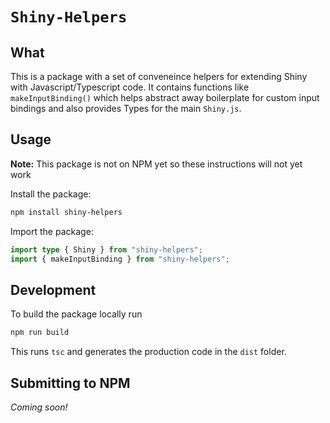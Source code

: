 # `Shiny-Helpers`

## What

This is a package with a set of conveneince helpers for extending Shiny with Javascript/Typescript code. It contains functions like `makeInputBinding()` which helps abstract away boilerplate for custom input bindings and also provides Types for the main `Shiny.js`.

## Usage

**Note:** This package is not on NPM yet so these instructions will not yet work

Install the package:

```bash
npm install shiny-helpers
```

Import the package:

```typescript
import type { Shiny } from "shiny-helpers";
import { makeInputBinding } from "shiny-helpers";
```

## Development

To build the package locally run

```bash
npm run build
```

This runs `tsc` and generates the production code in the `dist` folder.

## Submitting to NPM

_Coming soon!_
